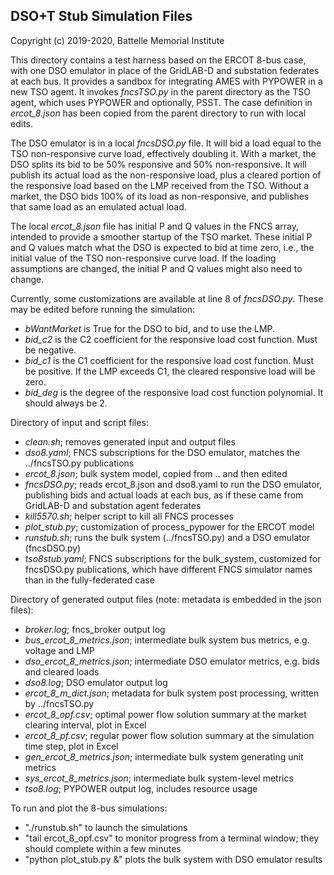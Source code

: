 DSO+T Stub Simulation Files
---------------------------

Copyright (c) 2019-2020, Battelle Memorial Institute

This directory contains a test harness based on the ERCOT 8-bus case, with
one DSO emulator in place of the GridLAB-D and substation federates at each bus.
It provides a sandbox for integrating AMES with PYPOWER in a new TSO agent.
It invokes *fncsTSO.py* in the parent directory as the TSO agent, which uses PYPOWER
and optionally, PSST. The case definition in *ercot_8.json* has been copied
from the parent directory to run with local edits.

The DSO emulator is in a local *fncsDSO.py* file. It will bid a load equal to the
TSO non-responsive curve load, effectively doubling it. With a market, the DSO
splits its bid to be 50% responsive and 50% non-responsive. It will publish its
actual load as the non-responsive load, plus a cleared portion of the responsive load
based on the LMP received from the TSO. Without a market, the DSO bids 100% of its 
load as non-responsive, and publishes that same load as an emulated actual load.

The local *ercot_8.json* file has initial P and Q values in the FNCS array, intended
to provide a smoother startup of the TSO market. These initial P and Q values match
what the DSO is expected to bid at time zero, i.e., the initial value of the TSO
non-responsive curve load. If the loading assumptions are changed, the initial P
and Q values might also need to change.

Currently, some customizations are available at line 8 of *fncsDSO.py*. These may be
edited before running the simulation:

 - *bWantMarket* is True for the DSO to bid, and to use the LMP.
 - *bid_c2* is the C2 coefficient for the responsive load cost function. Must be negative.
 - *bid_c1* is the C1 coefficient for the responsive load cost function. Must be positive. If the LMP exceeds C1, the cleared responsive load will be zero.
 - *bid_deg* is the degree of the responsive load cost function polynomial. It should always be 2.

Directory of input and script files:

 - *clean.sh*; removes generated input and output files
 - *dso8.yaml*; FNCS subscriptions for the DSO emulator, matches the ../fncsTSO.py publications
 - *ercot_8.json*; bulk system model, copied from .. and then edited
 - *fncsDSO.py*; reads ercot_8.json and dso8.yaml to run the DSO emulator, publishing bids and actual loads at each bus, as if these came from GridLAB-D and substation agent federates
 - *kill5570.sh*; helper script to kill all FNCS processes
 - *plot_stub.py*; customization of process_pypower for the ERCOT model
 - *runstub.sh*; runs the bulk system (../fncsTSO.py) and a DSO emulator (fncsDSO.py)
 - *tso8stub.yaml*; FNCS subscriptions for the bulk_system, customized for fncsDSO.py publications, which have different FNCS simulator names than in the fully-federated case

Directory of generated output files (note: metadata is embedded in the json files):

 - *broker.log*; fncs_broker output log
 - *bus_ercot_8_metrics.json*; intermediate bulk system bus metrics, e.g. voltage and LMP
 - *dso_ercot_8_metrics.json*; intermediate DSO emulator metrics, e.g. bids and cleared loads
 - *dso8.log*; DSO emulator output log
 - *ercot_8_m_dict.json*; metadata for bulk system post processing, written by ../fncsTSO.py
 - *ercot_8_opf.csv*; optimal power flow solution summary at the market clearing interval, plot in Excel
 - *ercot_8_pf.csv*; regular power flow solution summary at the simulation time step, plot in Excel
 - *gen_ercot_8_metrics.json*; intermediate bulk system generating unit metrics
 - *sys_ercot_8_metrics.json*; intermediate bulk system-level metrics
 - *tso8.log*; PYPOWER output log, includes resource usage

To run and plot the 8-bus simulations:

 - "./runstub.sh" to launch the simulations
 - "tail ercot_8_opf.csv" to monitor progress from a terminal window; they should complete within a few minutes
 - "python plot_stub.py &" plots the bulk system with DSO emulator results

